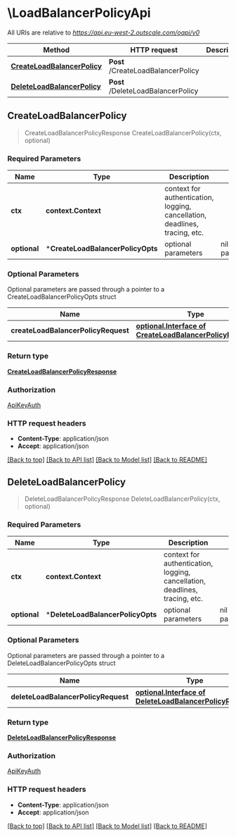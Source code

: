 # \LoadBalancerPolicyApi

All URIs are relative to *https://api.eu-west-2.outscale.com/oapi/v0*

Method | HTTP request | Description
------------- | ------------- | -------------
[**CreateLoadBalancerPolicy**](LoadBalancerPolicyApi.md#CreateLoadBalancerPolicy) | **Post** /CreateLoadBalancerPolicy | 
[**DeleteLoadBalancerPolicy**](LoadBalancerPolicyApi.md#DeleteLoadBalancerPolicy) | **Post** /DeleteLoadBalancerPolicy | 



## CreateLoadBalancerPolicy

> CreateLoadBalancerPolicyResponse CreateLoadBalancerPolicy(ctx, optional)



### Required Parameters


Name | Type | Description  | Notes
------------- | ------------- | ------------- | -------------
**ctx** | **context.Context** | context for authentication, logging, cancellation, deadlines, tracing, etc.
 **optional** | ***CreateLoadBalancerPolicyOpts** | optional parameters | nil if no parameters

### Optional Parameters

Optional parameters are passed through a pointer to a CreateLoadBalancerPolicyOpts struct


Name | Type | Description  | Notes
------------- | ------------- | ------------- | -------------
 **createLoadBalancerPolicyRequest** | [**optional.Interface of CreateLoadBalancerPolicyRequest**](CreateLoadBalancerPolicyRequest.md)|  | 

### Return type

[**CreateLoadBalancerPolicyResponse**](CreateLoadBalancerPolicyResponse.md)

### Authorization

[ApiKeyAuth](../README.md#ApiKeyAuth)

### HTTP request headers

- **Content-Type**: application/json
- **Accept**: application/json

[[Back to top]](#) [[Back to API list]](../README.md#documentation-for-api-endpoints)
[[Back to Model list]](../README.md#documentation-for-models)
[[Back to README]](../README.md)


## DeleteLoadBalancerPolicy

> DeleteLoadBalancerPolicyResponse DeleteLoadBalancerPolicy(ctx, optional)



### Required Parameters


Name | Type | Description  | Notes
------------- | ------------- | ------------- | -------------
**ctx** | **context.Context** | context for authentication, logging, cancellation, deadlines, tracing, etc.
 **optional** | ***DeleteLoadBalancerPolicyOpts** | optional parameters | nil if no parameters

### Optional Parameters

Optional parameters are passed through a pointer to a DeleteLoadBalancerPolicyOpts struct


Name | Type | Description  | Notes
------------- | ------------- | ------------- | -------------
 **deleteLoadBalancerPolicyRequest** | [**optional.Interface of DeleteLoadBalancerPolicyRequest**](DeleteLoadBalancerPolicyRequest.md)|  | 

### Return type

[**DeleteLoadBalancerPolicyResponse**](DeleteLoadBalancerPolicyResponse.md)

### Authorization

[ApiKeyAuth](../README.md#ApiKeyAuth)

### HTTP request headers

- **Content-Type**: application/json
- **Accept**: application/json

[[Back to top]](#) [[Back to API list]](../README.md#documentation-for-api-endpoints)
[[Back to Model list]](../README.md#documentation-for-models)
[[Back to README]](../README.md)

